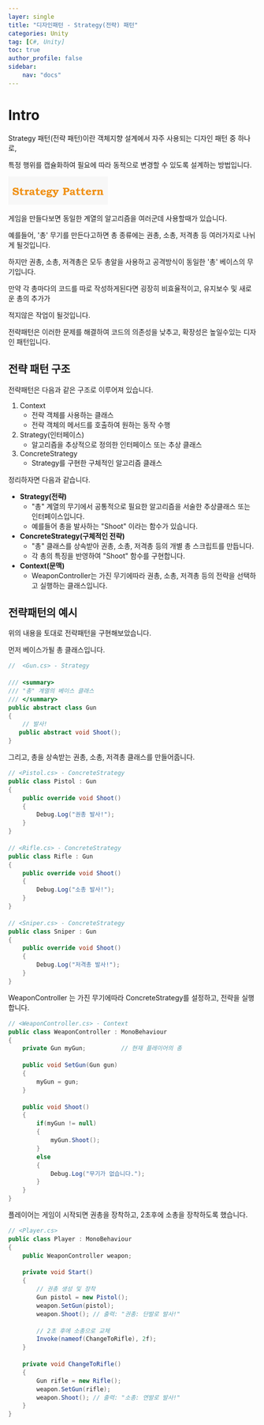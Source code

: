 ```yaml
---
layer: single
title: "디자인패턴 - Strategy(전략) 패턴"
categories: Unity
tag: [C#, Unity]
toc: true
author_profile: false
sidebar: 
    nav: "docs"
---
```




# Intro

Strategy 패턴(전략 패턴)이란 객체지향 설계에서 자주 사용되는 디자인 패턴 중 하나로,

특정 행위를 캡슐화하여 필요에 따라 동적으로 변경할 수 있도록 설계하는 방법입니다.

![image](/images/2025/2025-01-17/capture_1.PNG) 


게임을 만들다보면 동일한 계열의 알고리즘을 여러군데 사용할때가 있습니다.

예를들어, '총' 무기를 만든다고하면 총 종류에는 권총, 소총, 저격총 등 여러가지로 나뉘게 될것입니다.


하지만 권총, 소총, 저격총은 모두 총알을 사용하고 공격방식이 동일한 '총' 베이스의 무기입니다.

만약 각 총마다의 코드를 따로 작성하게된다면 굉장히 비효율적이고, 유지보수 및 새로운 총의 추가가

적지않은 작업이 될것입니다.


전략패턴은 이러한 문제를 해결하여 코드의 의존성을 낮추고, 확장성은 높일수있는 디자인 패턴입니다.


## 전략 패턴 구조

전략패턴은 다음과 같은 구조로 이루어져 있습니다.

1. Context
    - 전략 객체를 사용하는 클래스
    - 전략 객체의 메서드를 호출하여 원하는 동작 수행
1. Strategy(인터페이스)
    - 알고리즘을 추상적으로 정의한 인터페이스 또는 추상 클래스
1. ConcreteStrategy
    - Strategy를 구현한 구체적인 알고리즘 클래스


정리하자면 다음과 같습니다.

* **Strategy(전략)** 
    - "총" 계열의 무기에서 공통적으로 필요한 알고리즘을 서술한 추상클래스 또는 인터페이스입니다.
    - 예를들어 총을 발사하는 "Shoot" 이라는 함수가 있습니다.
* **ConcreteStrategy(구체적인 전략)**
    - "총" 클래스를 상속받아 권총, 소총, 저격총 등의 개별 총 스크립트를 만듭니다.
    - 각 총의 특징을 반영하여 "Shoot" 함수를 구현합니다.
* **Context(문맥)**
    - WeaponController는 가진 무기에따라 권총, 소총, 저격총 등의 전략을 선택하고 실행하는 클래스입니다.
    

## 전략패턴의 예시

위의 내용을 토대로 전략패턴을 구현해보았습니다.

먼저 베이스가될 총 클래스입니다.

```c#
//  <Gun.cs> - Strategy

/// <summary>
/// "총" 계열의 베이스 클래스
/// </summary>
public abstract class Gun
{
    // 발사!
   public abstract void Shoot();
}
```

그리고, 총을 상속받는 권총, 소총, 저격총 클래스를 만들어줍니다.

```c#
// <Pistol.cs> - ConcreteStrategy
public class Pistol : Gun
{
    public override void Shoot()
    {
        Debug.Log("권총 발사!");
    }
}

// <Rifle.cs> - ConcreteStrategy
public class Rifle : Gun
{
    public override void Shoot()
    {
        Debug.Log("소총 발사!");
    }
}

// <Sniper.cs> - ConcreteStrategy
public class Sniper : Gun
{
    public override void Shoot()
    {
        Debug.Log("저격총 발사!");
    }
}
```

WeaponController 는 가진 무기에따라 ConcreteStrategy를 설정하고, 전략을 실행합니다.

```c#
// <WeaponController.cs> - Context
public class WeaponController : MonoBehaviour
{
    private Gun myGun;          // 현재 플레이어의 총

    public void SetGun(Gun gun)
    {
        myGun = gun;
    }

    public void Shoot()
    {
        if(myGun != null)
        {
            myGun.Shoot();
        }
        else
        {
            Debug.Log("무기가 없습니다.");
        }
    }
}
```

플레이어는 게임이 시작되면 권총을 장착하고, 2초후에 소총을 장착하도록 했습니다.

```c#
// <Player.cs> 
public class Player : MonoBehaviour
{
    public WeaponController weapon;

    private void Start()
    {
        // 권총 생성 및 장착
        Gun pistol = new Pistol();
        weapon.SetGun(pistol);
        weapon.Shoot(); // 출력: "권총: 단발로 발사!"

        // 2초 후에 소총으로 교체
        Invoke(nameof(ChangeToRifle), 2f);
    }

    private void ChangeToRifle()
    {
        Gun rifle = new Rifle();
        weapon.SetGun(rifle);
        weapon.Shoot(); // 출력: "소총: 연발로 발사!"
    }
}
```